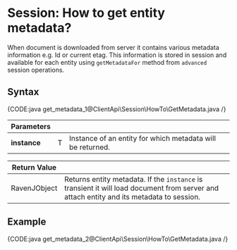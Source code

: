 # Session: How to get entity metadata?

When document is downloaded from server it contains various metadata information e.g. Id or current etag. This information is stored in session and available for each entity using `getMetadataFor` method from `advanced` session operations.

## Syntax

{CODE:java get_metadata_1@ClientApi\Session\HowTo\GetMetadata.java /}

| Parameters | | |
| ------------- | ------------- | ----- |
| **instance** | T | Instance of an entity for which metadata will be returned. |

| Return Value | |
| ------------- | ----- |
| RavenJObject | Returns entity metadata. If the `instance` is transient it will load document from server and attach entity and its metadata to session. |

## Example

{CODE:java get_metadata_2@ClientApi\Session\HowTo\GetMetadata.java /}

